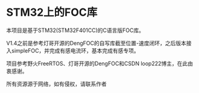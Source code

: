 # STM32上的FOC库

本项目是基于STM32(STM32F401CC)的C语言版FOC库。



V1.4之前是参考灯哥开源的DengFOC的自写库截至位置-速度闭环，之后版本接入simpleFOC，并完成有感电流环，基本完成有感专项。



项目参考野火FreeRTOS、灯哥开源的DengFOC和CSDN loop222博主，在此由衷感谢。



所有资源源于网络，如有侵权，请联系作者
